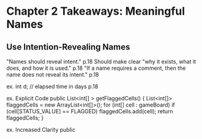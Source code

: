 # Chapter 2 Takeaways: Meaningful Names

## Use Intention-Revealing Names
"Names should reveal intent." p.18
Should make clear "why it exists, what it does, and how it is used." p.18
"If a name requires a comment, then the name does not reveal its intent." p.18

ex.  int d; // elapsed time in days  p.18

ex. Explicit Code
public List<int[] > getFlaggedCells() {
    List<int[]> flaggedCells = new ArrayList<int[]>();
    for (int[] cell : gameBoard)
        if (cell[STATUS_VALUE] == FLAGGED)
            flaggedCells.add(cell);
        return flaggedCells;
}

ex. Increased Clarity
public 
